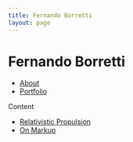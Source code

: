 ```yaml
---
title: Fernando Borretti
layout: page
---
```


# Fernando Borretti

- [About](/about.html)
- [Portfolio](/portfolio.html)

Content

- [Relativistic Propulsion](/content/relativistic-propulsion.html)
- [On Markup](/content/on-markup.html)
